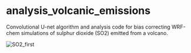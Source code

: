 # analysis_volcanic_emissions
Convolutional U-net algorithm and analysis code for bias correcting WRF-chem simulations of sulphur dioxide (SO2) emitted from a volcano.

![SO2_first](https://user-images.githubusercontent.com/99320162/174409759-189d0359-289e-402c-aaeb-d484c6313406.png)
